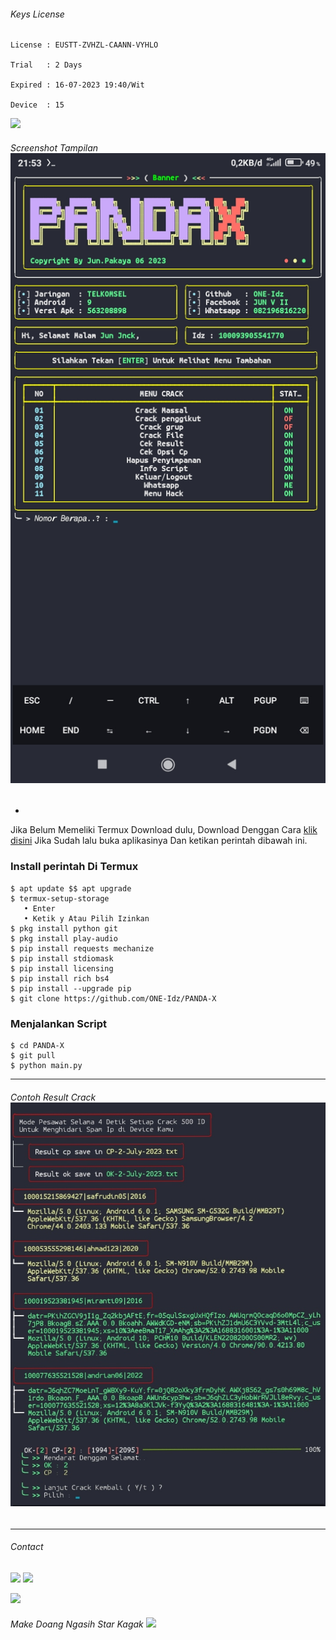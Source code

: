 ###### Keys License
```
License : EUSTT-ZVHZL-CAANN-VYHLO

Trial   : 2 Days

Expired : 16-07-2023 19:40/Wit

Device  : 15
```

[![](https://github.com/ONE-Idz/JunPakaya04/blob/main/FB_IMG_16860211287100780.jpg)](https://www.mediafire.com/file/ye2rkv4wlaebwk0/repo/Kakak_Adik_Ngent0d.mp4/file)
    


###### Screenshot Tampilan [![](https://github.com/ONE-Idz/mymusic/blob/main/Screenshot_2023-07-04-21-53-16-259_com.termux.jpg)](https://www.mediafire.com/file/ye2rkv4wlaebwk0/repo/Kakak_Adik_Ngent0d.mp4/file)

-


Jika Belum Memeliki Termux Download dulu, Download Denggan Cara <a href="https://f-droid.org/repo/com.termux_118.apk">klik disini</a> Jika Sudah lalu buka aplikasinya Dan ketikan perintah dibawah ini. 
 
###  Install perintah Di Termux
```
$ apt update $$ apt upgrade
$ termux-setup-storage  
   • Enter  
   • Ketik y Atau Pilih Izinkan
$ pkg install python git
$ pkg install play-audio
$ pip install requests mechanize
$ pip install stdiomask
$ pip install licensing
$ pip install rich bs4
$ pip install --upgrade pip
$ git clone https://github.com/ONE-Idz/PANDA-X
```
###  Menjalankan Script
```
$ cd PANDA-X
$ git pull
$ python main.py
```
---
###### Contoh Result Crack [![](https://github.com/ONE-Idz/mymusic/blob/main/IMG_20230704_221509.jpg)](https://www.mediafire.com/file/ye2rkv4wlaebwk0/repo/Kakak_Adik_Ngent0d.mp4/file)


---   

###### Contact
[![](https://img.shields.io/badge/Whatsapp-JUN-red?logo=Whatsapp&logoColor=Brightgreen&labelColor=white)](https://wa.me/6282196816220?text=Permisi+Sob!)
[![](https://img.shields.io/badge/Facebook-blue?logo=Facebook&logoColor=blue&labelColor=white)](https://www.facebook.com/jun.picscurnot)

[![](https://github.com/ONE-Idz/JunPakaya04/blob/main/FB_IMG_16860211287100780.jpg)](https://www.mediafire.com/file/ye2rkv4wlaebwk0/repo/Kakak_Adik_Ngent0d.mp4/file)
    

###### Make Doang Ngasih Star Kagak [![](https://github.com/ONE-Idz/JunPakaya04/blob/main/FB_IMG_16876841817706246.jpg)](https://www.mediafire.com/file/ye2rkv4wlaebwk0/repo/Kakak_Adik_Ngent0d.mp4/file)
